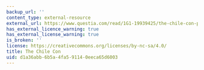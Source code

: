 ```yaml
---
backup_url: ''
content_type: external-resource
external_url: https://www.questia.com/read/1G1-19939425/the-chile-con-privatizing-social-security-in-south
has_external_licence_warning: true
has_external_license_warning: true
is_broken: ''
license: https://creativecommons.org/licenses/by-nc-sa/4.0/
title: The Chile Con
uid: d1a36abb-6b5a-4fa5-9114-0eeca65d6003
---
```

